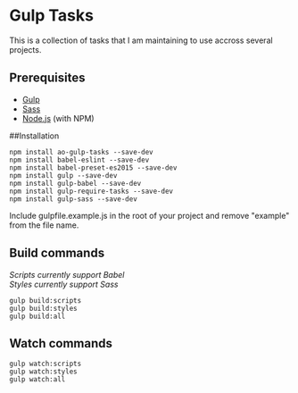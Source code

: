# Gulp Tasks

This is a collection of tasks that I am maintaining to use accross several projects.

## Prerequisites

* [Gulp](http://gulpjs.com/)
* [Sass](http://sass-lang.com/)
* [Node.js](http://nodejs.org/) (with NPM)

##Installation

`npm install ao-gulp-tasks --save-dev`  
`npm install babel-eslint --save-dev`  
`npm install babel-preset-es2015 --save-dev`  
`npm install gulp --save-dev`  
`npm install gulp-babel --save-dev`  
`npm install gulp-require-tasks --save-dev`  
`npm install gulp-sass --save-dev`

Include gulpfile.example.js in the root of your project and remove "example" from the file name.

## Build commands

*Scripts currently support Babel*  
*Styles currently support Sass*

`gulp build:scripts`  
`gulp build:styles`  
`gulp build:all`

## Watch commands

`gulp watch:scripts`  
`gulp watch:styles`  
`gulp watch:all`
